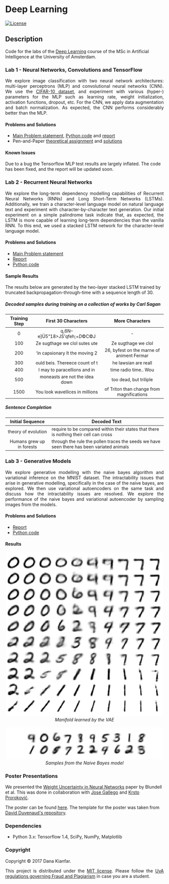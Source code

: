 # Deep Learning

[![License](http://img.shields.io/:license-mit-blue.svg)](LICENSE)

## Description

Code for the labs of the [Deep Learning](deeplearningamsterdam.github.io) course of the MSc in Artificial Intelligence at the University of Amsterdam.

### Lab 1 - Neural Networks, Convolutions and TensorFlow

<p align="justify">
We explore image classification with two neural network architectures: multi-layer perceptrons (MLP) and convolutional neural networks (CNN). We use the <a href="https://www.cs.toronto.edu/~kriz/cifar.html">CIFAR-10 dataset</a>, and experiment with various (hyper-) parameters for the MLP such as learning rate, weight initialization, activation functions, dropout, etc. For the CNN, we apply data augmentation and batch normalization. As expected, the CNN performs considerably better than the MLP.
</p>

#### Problems and Solutions
- [Main Problem statement](lab1/report/lab1_statement.md), [Python code](lab1) and [report](lab1/report/lab1_report.pdf)
- Pen-and-Paper [theoretical assignment](lab1/report/penpaper_statement.pdf) and [solutions](lab1/report/penpaper_solutions.pdf)

#### Known Issues
Due to a bug the Tensorflow MLP test results are largely inflated. The code has been fixed, and the report will be updated soon.

### Lab 2 - Recurrent Neural Networks

<p align="justify">
We explore the long-term dependency modelling capabilities of Recurrent Neural Networks (RNNs) and Long Short-Term Networks (LSTMs). Additionally, we train a character-level language model on natural language text and experiment with character-by-character text generation. Our initial experiment on a simple palindrome task indicate that, as expected, the LSTM is more capable of learning long-term dependencies than the vanilla RNN. To this end, we used a stacked LSTM network for the character-level language model.
</p>

#### Problems and Solutions
- [Main Problem statement](lab2/report/lab2_statement.md)
- [Report](lab2/report/lab2_report.pdf)
- [Python code](lab2)

#### Sample Results
The results below are generated by the two-layer stacked LSTM trained by truncated backpropagation-through-time with a sequence length of 30.

##### Decoded samples during training on a collection of works by Carl Sagan
| Training Step | First 30 Characters | More Characters |
|:-------------------------:|:-------------------------:|:-------------------------:|
| 0 | q,6N–e]Ü5“18>JS'qfeh;+*D*©C©J | - |
| 100 | Ze sugthage we clol sutes ute |  Ze sugthage we clol |
| 200 | ‘in capsionary It the moving 2 | 26, byfest on the marne of animent Fermar |
| 300 | ould beis. Thereece count of t | he lawsian are reall |
| 400 | I may to paracellions and in | time radio time.. Wou |
| 500 | moneasts are not the idea down |  too dead, but triliple |
| 1500 | You look wavellices in millions | of Triton than change from magnifications |

##### Sentence Completion
|Initial Sequence | Decoded Text|
|:-------------------------:|-------------------------|
|  theory of evolution | require to be compared within their states that there is nothing their cell can cross |
| Humans grew up in forests  | through the rule the pollen traces the seeds we have seen there has been variated animals |


### Lab 3 - Generative Models
<p align="justify">
We explore generative modelling with the naive bayes algorithm and variational inference on the MNIST dataset. The intractability issues that arise in generative modelling, specifically in the case of the naive bayes, are explored. We then use variational autoencoders on the same task and discuss how the intractability issues are resolved. We explore the performance of the naive bayes and variational autoencoder by sampling images from the models. 
</p>

#### Problems and Solutions
- [Report](lab3/report/lab3_report.pdf)
- [Python code](lab3)

#### Results
<p align="center">
  <img src="figs/manifold.png" width="500" /><br />
  <i>Manifold learned by the VAE</i>
  <br />
  <br />
  <img src="figs/nb_means.png" width="500" /><br />
  <i>Samples from the Naive Bayes model</i>
</p>

### Poster Presentations
We presented the [Weight Uncertainty in Neural Networks](https://arxiv.org/abs/1505.05424) paper by Blundell et al. This was done in collaboration with [Jose Gallego](https://github.com/jgalle29) and [Krsto Proroković](https://github.com/krstopro).

The poster can be found [here](poster_presentations/poster.pdf). The template for the poster was taken from [David Duvenaud's repository](https://github.com/duvenaud/deep-limits/).

### Dependencies
- Python 3.x: Tensorflow 1.4, SciPy, NumPy, Matplotlib

### Copyright

Copyright © 2017 Dana Kianfar.

<p align="justify">
This project is distributed under the <a href="LICENSE">MIT license</a>. Please follow the <a href="http://student.uva.nl/en/content/az/plagiarism-and-fraud/plagiarism-and-fraud.html">UvA regulations governing Fraud and Plagiarism</a> in case you are a student.
</p>
